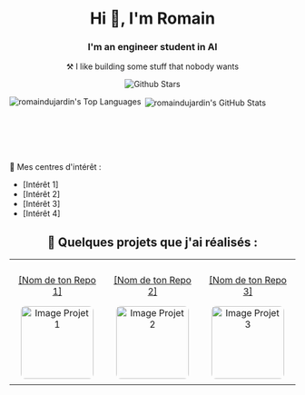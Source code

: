 
<h1 align="center">Hi 👋, I'm Romain</h1>
<h3 align="center">I'm an engineer student in AI</h3>
<p align="center">⚒️ I like building some stuff that nobody wants</p>


<p align="center" >
  <img src="https://img.shields.io/github/stars/romaindujardin?&style=flat" alt="Github Stars" />

  <!-- === Exemples d'autres badges (choisis ceux qui te concernent) === -->

  <!-- Badge Vues du Profil (populaire et facile à ajouter) -->
  <!-- Va sur https://komarev.com/ghpvc/ pour activer le compteur pour ton profil, puis utilise l'URL fournie -->
  <!-- <img src="https://komarev.com/ghpvc/?username=[Ton Username GitHub]&color=blueviolet" alt="Profile Views" /> -->

  <!-- Badge Twitter Followers (si tu as un compte Twitter pertinent) -->
  <!-- Remplace [Ton Username Twitter] par ton username Twitter -->
  <!-- <img src="https://img.shields.io/twitter/follow/[Ton Username Twitter]?style=social&logo=twitter" alt="Twitter Follow" /> -->

  <!-- Badge LinkedIn (lien simple vers ton profil) -->
  <!-- Remplace [URL de ton profil LinkedIn] par le lien direct vers ton profil -->
  <!-- <a href="[URL de ton profil LinkedIn]"> <img src="https://img.shields.io/badge/LinkedIn-0A66C2?style=flat&logo=linkedin&logoColor=white" alt="LinkedIn Profile" /></a> -->

  <!-- Badge PyPI Downloads (si tu as publié un package sur PyPI) -->
  <!-- Remplace [Nom de ton package PyPI] par le nom exact de ton package -->
  <!-- <img src="https://img.shields.io/pypi/dm/[Nom de ton package PyPI]" alt="Pypi Downloads" /> -->

  <!-- Badge Discord Server (si tu as un serveur Discord public à montrer) -->
  <!-- Remplace [ID de ton serveur Discord] par l'ID de ton serveur (il faut activer le mode développeur sur Discord pour le trouver) -->
  <!-- <img src="https://img.shields.io/discord/[ID de ton serveur Discord]?label=Discord&logo=discord&logoColor=white&color=7289DA" alt="Discord Server" /> -->

  <!-- Badge YouTube Channel Views (si tu as une chaîne YouTube) -->
  <!-- Remplace [ID de ta chaîne YouTube] par l'ID de ta chaîne (trouvable dans l'URL de ta chaîne ou dans les paramètres avancés) -->
  <!-- <img src="https://img.shields.io/youtube/channel/views/[ID de ta chaîne YouTube]?style=flat" alt="YouTube Channel Views" /> -->

</p>

<!-- Section Stats GitHub : Remplace [Ton Username GitHub] DEUX FOIS -->
<p>
  <img align="left"src="https://github-readme-stats.vercel.app/api/top-langs?username=romaindujardin&show_icons=true&locale=fr&layout=compact" alt="romaindujardin's Top Languages" />
</p>
<p> <img align="center" src="https://github-readme-stats.vercel.app/api?username=romaindujardin&show_icons=true&locale=fr" alt="romaindujardin's GitHub Stats" /></p>
<!-- Note : J'ai changé locale=en à locale=fr pour avoir les titres en français -->
<br><br><br><br> <!-- Ajout de sauts de ligne pour mieux séparer les sections -->

<!-- Section Intérêts : Adapte la liste à tes propres intérêts -->
<p align="left">👀 Mes centres d'intérêt :
  <ul>
    <li>[Intérêt 1]</li>
    <li>[Intérêt 2]</li>
    <li>[Intérêt 3]</li>
    <li>[Intérêt 4]</li>
    <!-- Ajoute ou supprime des lignes selon tes intérêts -->
  </ul>
</p>

<!-- Section Projets Mis en Avant : Adapte cette section avec TES projets -->
<h2 align="center">🚀 Quelques projets que j'ai réalisés :</h2>
<table align="center">
  <tr>
    <!-- Projet 1 -->
    <td align="center" style="padding: 10px;">
      <!-- Remplace [URL de ton Repo 1] par le lien vers ton projet -->
      <a href="[URL de ton Repo 1]">
        <!-- Remplace [Nom de ton Repo 1] par le nom de ton projet -->
        <p>[Nom de ton Repo 1]</p>
        <!-- Remplace [URL Image Projet 1] par une URL d'image représentative (logo, screenshot...). Tu peux l'héberger dans ton repo. -->
        <img src="[URL Image Projet 1]" alt="Image Projet 1" style="width: 128px; border-radius: 8px;" />
      </a>
    </td>
    <!-- Projet 2 -->
    <td align="center" style="padding: 10px;">
      <!-- Remplace [URL de ton Repo 2] -->
      <a href="[URL de ton Repo 2]">
        <!-- Remplace [Nom de ton Repo 2] -->
        <p>[Nom de ton Repo 2]</p>
        <!-- Remplace [URL Image Projet 2] -->
        <img src="[URL Image Projet 2]" alt="Image Projet 2" style="width: 128px; border-radius: 8px;" />
      </a>
    </td>
    <!-- Projet 3 (Optionnel, tu peux en mettre plus ou moins) -->
    <td align="center" style="padding: 10px;">
       <!-- Remplace [URL de ton Repo 3] -->
      <a href="[URL de ton Repo 3]">
         <!-- Remplace [Nom de ton Repo 3] -->
        <p>[Nom de ton Repo 3]</p>
         <!-- Remplace [URL Image Projet 3] -->
        <img src="[URL Image Projet 3]" alt="Image Projet 3" style="width: 128px; border-radius: 8px;" />
      </a>
    </td>
  </tr>
  <!-- Tu peux ajouter d'autres lignes <tr>...</tr> pour plus de projets -->
</table>
